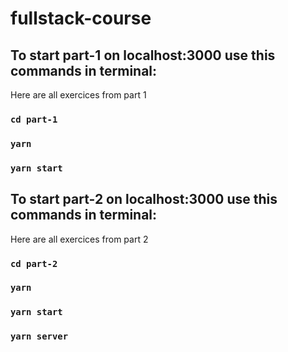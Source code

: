 # fullstack-course
## To start part-1 on localhost:3000 use this commands in terminal:
Here are all exercices from part 1
### `cd part-1` 
### `yarn`
### `yarn start` 

## To start part-2 on localhost:3000 use this commands in terminal:
Here are all exercices from part 2
### `cd part-2` 
### `yarn`
### `yarn start` 
### `yarn server`
